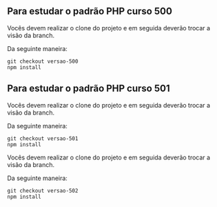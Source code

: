 ## Para estudar o padrão PHP curso 500

Vocês devem realizar o clone do projeto e em seguida deverão trocar a visão da branch.

Da seguinte maneira:

```
git checkout versao-500
npm install
```

## Para estudar o padrão PHP curso 501

Vocês devem realizar o clone do projeto e em seguida deverão trocar a visão da branch.

Da seguinte maneira:

```
git checkout versao-501
npm install
```

Vocês devem realizar o clone do projeto e em seguida deverão trocar a visão da branch.

Da seguinte maneira:

```
git checkout versao-502
npm install
```